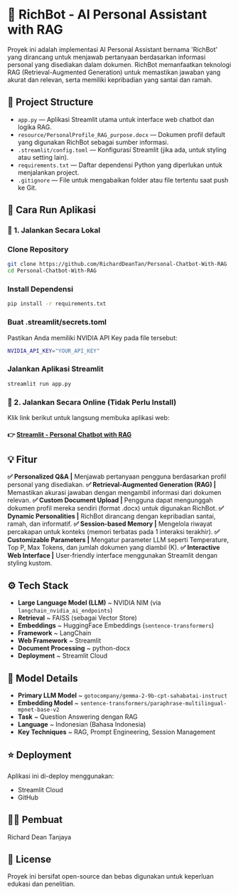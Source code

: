 # 🤖 RichBot - AI Personal Assistant with RAG

Proyek ini adalah implementasi AI Personal Assistant bernama 'RichBot' yang dirancang untuk menjawab pertanyaan berdasarkan informasi personal yang disediakan dalam dokumen. RichBot memanfaatkan teknologi RAG (Retrieval-Augmented Generation) untuk memastikan jawaban yang akurat dan relevan, serta memiliki kepribadian yang santai dan ramah.

## 📂 Project Structure

- `app.py` — Aplikasi Streamlit utama untuk interface web chatbot dan logika RAG.
- `resource/PersonalProfile_RAG_purpose.docx` — Dokumen profil default yang digunakan RichBot sebagai sumber informasi.
- `.streamlit/config.toml` — Konfigurasi Streamlit (jika ada, untuk styling atau setting lain).
- `requirements.txt` — Daftar dependensi Python yang diperlukan untuk menjalankan project.
- `.gitignore` — File untuk mengabaikan folder atau file tertentu saat push ke Git.

## 🚀 Cara Run Aplikasi

### 🔹 1. Jalankan Secara Lokal
### Clone Repository
```bash
git clone https://github.com/RichardDeanTan/Personal-Chatbot-With-RAG
cd Personal-Chatbot-With-RAG
```
### Install Dependensi
```bash
pip install -r requirements.txt
```
### Buat .streamlit/secrets.toml
Pastikan Anda memiliki NVIDIA API Key pada file tersebut:
```bash
NVIDIA_API_KEY="YOUR_API_KEY"
```
### Jalankan Aplikasi Streamlit
```bash
streamlit run app.py
```

### 🔹 2. Jalankan Secara Online (Tidak Perlu Install)
Klik link berikut untuk langsung membuka aplikasi web:
#### 👉 [Streamlit - Personal Chatbot with RAG](https://personal-chatbot-with-rag-richardtanjaya.streamlit.app/)

## 💡 Fitur
**✅ Personalized Q&A |** Menjawab pertanyaan pengguna berdasarkan profil personal yang disediakan.
**✅ Retrieval-Augmented Generation (RAG) |** Memastikan akurasi jawaban dengan mengambil informasi dari dokumen relevan.
**✅ Custom Document Upload |** Pengguna dapat mengunggah dokumen profil mereka sendiri (format .docx) untuk digunakan RichBot.
**✅ Dynamic Personalities |** RichBot dirancang dengan kepribadian santai, ramah, dan informatif.
**✅ Session-based Memory |** Mengelola riwayat percakapan untuk konteks (memori terbatas pada 1 interaksi terakhir).
**✅ Customizable Parameters |** Mengatur parameter LLM seperti Temperature, Top P, Max Tokens, dan jumlah dokumen yang diambil (K).
**✅ Interactive Web Interface |** User-friendly interface menggunakan Streamlit dengan styling kustom.

## ⚙️ Tech Stack
- **Large Language Model (LLM)** ~ NVIDIA NIM (via `langchain_nvidia_ai_endpoints`)
- **Retrieval** ~ FAISS (sebagai Vector Store)
- **Embeddings** ~ HuggingFace Embeddings (`sentence-transformers`)
- **Framework** ~ LangChain
- **Web Framework** ~ Streamlit
- **Document Processing** ~ python-docx
- **Deployment** ~ Streamlit Cloud

## 🧠 Model Details
- **Primary LLM Model** ~ `gotocompany/gemma-2-9b-cpt-sahabatai-instruct`
- **Embedding Model** ~ `sentence-transformers/paraphrase-multilingual-mpnet-base-v2`
- **Task** ~ Question Answering dengan RAG
- **Language** ~ Indonesian (Bahasa Indonesia)
- **Key Techniques** ~ RAG, Prompt Engineering, Session Management

## ⭐ Deployment
Aplikasi ini di-deploy menggunakan:
- Streamlit Cloud
- GitHub

## 👨‍💻 Pembuat
Richard Dean Tanjaya

## 📝 License
Proyek ini bersifat open-source dan bebas digunakan untuk keperluan edukasi dan penelitian.